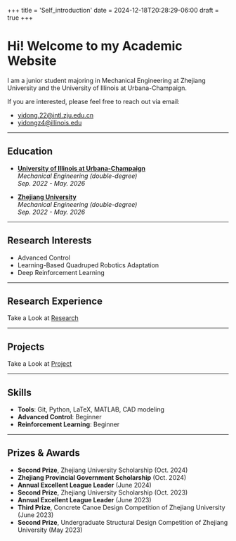 +++
title = 'Self_introduction'
date = 2024-12-18T20:28:29-06:00
draft = true
+++
# Hi! Welcome to my Academic Website

I am a junior student majoring in Mechanical Engineering at Zhejiang University and the University of Illinois at Urbana-Champaign.

If you are interested, please feel free to reach out via email:  
- [yidong.22@intl.zju.edu.cn](mailto:yidong.22@intl.zju.edu.cn)  
- [yidongz4@illinois.edu](mailto:yidongz4@illinois.edu)

---

## Education
- **[University of Illinois at Urbana-Champaign](https://illinois.edu/index.html)**  
  *Mechanical Engineering (double-degree)*  
  *Sep. 2022 - May. 2026*

- **[Zhejiang University](https://www.zju.edu.cn/english/)**  
  *Mechanical Engineering (double-degree)*  
  *Sep. 2022 - May. 2026*

---

## Research Interests
- Advanced Control  
- Learning-Based Quadruped Robotics Adaptation  
- Deep Reinforcement Learning  

---

## Research Experience
Take a Look at [Research](#)

---

## Projects
Take a Look at [Project](#)

---

## Skills
- **Tools**: Git, Python, LaTeX, MATLAB, CAD modeling 
- **Advanced Control**: Beginner  
- **Reinforcement Learning**: Beginner  

---

## Prizes & Awards
- **Second Prize**, Zhejiang University Scholarship (Oct. 2024)  
- **Zhejiang Provincial Government Scholarship** (Oct. 2024)  
- **Annual Excellent League Leader** (June 2024)  
- **Second Prize**, Zhejiang University Scholarship (Oct. 2023)  
- **Annual Excellent League Leader** (June 2023)  
- **Third Prize**, Concrete Canoe Design Competition of Zhejiang University (June 2023)  
- **Second Prize**, Undergraduate Structural Design Competition of Zhejiang University (May 2023)  